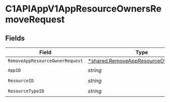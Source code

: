 # C1APIAppV1AppResourceOwnersRemoveRequest


## Fields

| Field                                                                                                | Type                                                                                                 | Required                                                                                             | Description                                                                                          |
| ---------------------------------------------------------------------------------------------------- | ---------------------------------------------------------------------------------------------------- | ---------------------------------------------------------------------------------------------------- | ---------------------------------------------------------------------------------------------------- |
| `RemoveAppResourceOwnerRequest`                                                                      | [*shared.RemoveAppResourceOwnerRequest](../../../pkg/models/shared/removeappresourceownerrequest.md) | :heavy_minus_sign:                                                                                   | N/A                                                                                                  |
| `AppID`                                                                                              | *string*                                                                                             | :heavy_check_mark:                                                                                   | N/A                                                                                                  |
| `ResourceID`                                                                                         | *string*                                                                                             | :heavy_check_mark:                                                                                   | N/A                                                                                                  |
| `ResourceTypeID`                                                                                     | *string*                                                                                             | :heavy_check_mark:                                                                                   | N/A                                                                                                  |